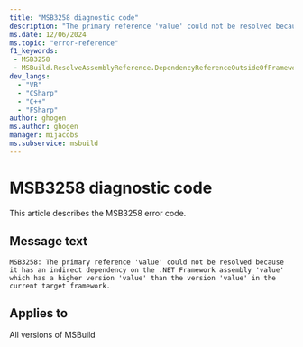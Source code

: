 ```yaml
---
title: "MSB3258 diagnostic code"
description: "The primary reference 'value' could not be resolved because it has an indirect dependency on the .NET Framework assembly 'value' which has a higher version 'value' than the version 'value' in the current target framework."
ms.date: 12/06/2024
ms.topic: "error-reference"
f1_keywords:
 - MSB3258
 - MSBuild.ResolveAssemblyReference.DependencyReferenceOutsideOfFramework
dev_langs:
  - "VB"
  - "CSharp"
  - "C++"
  - "FSharp"
author: ghogen
ms.author: ghogen
manager: mijacobs
ms.subservice: msbuild
---
```


# MSB3258 diagnostic code

<!-- :::ErrorDefinitionDescription::: -->
<!-- :::editable-content name="introDescription"::: -->
This article describes the MSB3258 error code.
<!-- :::editable-content-end::: -->

## Message text

`MSB3258: The primary reference 'value' could not be resolved because it has an indirect dependency on the .NET Framework assembly 'value' which has a higher version 'value' than the version 'value' in the current target framework.`

<!-- :::editable-content name="postOutputDescription"::: -->
<!--
{StrBegin="MSB3258: "}
-->
<!-- :::editable-content-end::: -->
<!-- :::ErrorDefinitionDescription-end::: -->

## Applies to

All versions of MSBuild
